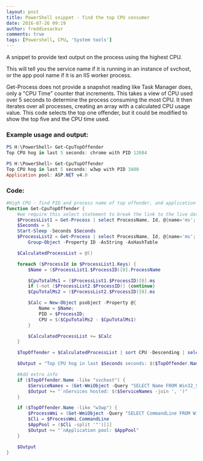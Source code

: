 ```yaml
---
layout: post
title: PowerShell snippet - find the top CPU consumer
date: 2016-07-26 09:19
author: freddiesackur
comments: true
tags: [Powershell, CPU, 'System tools']
---
```

A snippet to provide text output on the process using the highest CPU.

This will tell you the service name if it is running in an instance of svchost, or the app pool name if it is an IIS worker process.

Get-Process does not provide a snapshot reading like Task Manager does, only a "CPU Time" counter that increments. This takes a view of CPU used over 5 seconds to determine the process consuming the most CPU. It then iterates over all processes, creating an array with a calculated CPU usage value. This code selects the top one offender, but it could be modified to show the top five and the CPU time used.


### Example usage and output:
```powershell
PS H:\PowerShell> Get-CpuTopOffender
Top CPU hog in last 5 seconds: chrome with PID 12684
```
```powershell
PS H:\PowerShell> Get-CpuTopOffender
Top CPU hog in last 5 seconds: w3wp with PID 3480
Application pool: ASP.NET v4.0
```

### Code:
```powershell
#High CPU - find PID and process name of top offender, and application pool if the process is w3wp
function Get-CpuTopOffender {
    #we require this select statement to break the link to the live data, so that the processlist contains point-in-time data
    $ProcessList1 = Get-Process | select ProcessName, Id, @{name='ms'; expr={$_.TotalProcessorTime.TotalMilliSeconds}} |            Group-Object -Property ID -AsString -AsHashTable
    $Seconds = 5
    Start-Sleep -Seconds $Seconds
    $ProcessList2 = Get-Process | select ProcessName, Id, @{name='ms'; expr={$_.TotalProcessorTime.TotalMilliSeconds}} |
        Group-Object -Property ID -AsString -AsHashTable

    $CalculatedProcessList = @()

    foreach ($ProcessId in $ProcessList1.Keys) {
        $Name = ($ProcessList1.$ProcessID)[0].ProcessName

        $CpuTotalMs1 = ($ProcessList1.$ProcessID)[0].ms
        if (-not ($ProcessList2.$ProcessID)) {continue}
        $CpuTotalMs2 = ($ProcessList2.$ProcessID)[0].ms

        $Calc = New-Object psobject -Property @{
            Name = $Name;
            PID = $ProcessID;
            CPU = $($CpuTotalMs2 - $CpuTotalMs1)
        }

        $CalculatedProcessList += $Calc
    }

    $TopOffender = $CalculatedProcessList | sort CPU -Descending | select -First 1

    $Output = "Top CPU hog in last $Seconds seconds: $($TopOffender.Name) with PID $($TopOffender.PID)"

    #Add extra info
    if ($TopOffender.Name -like "svchost") {
        $ServiceNames = (Get-WmiObject -Query "SELECT Name FROM Win32_Service WHERE ProcessId = $($TopOffender.PID)" | %{$_.Name})
        $Output += "`nServices hosted: $($ServiceNames -join ', ')"
    }

    if ($TopOffender.Name -like "w3wp") {
        $ProcessWmi = (Get-WmiObject -Query "SELECT CommandLine FROM Win32_Process WHERE ProcessId = $($TopOffender.PID)")
        $Cli = $ProcessWmi.CommandLine
        $AppPool = ($Cli -split '"')[1]
        $Output += "`nApplication pool: $AppPool"
    }

    $Output
}
```
